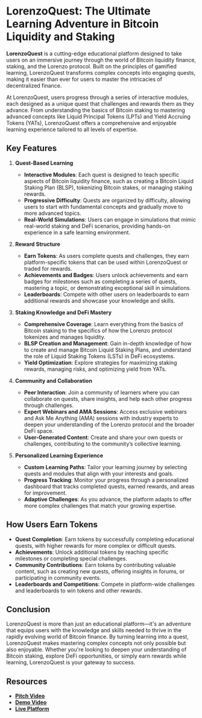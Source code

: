 # **LorenzoQuest: The Ultimate Learning Adventure in Bitcoin Liquidity and Staking**

**LorenzoQuest** is a cutting-edge educational platform designed to take users on an immersive journey through the world of Bitcoin liquidity finance, staking, and the Lorenzo protocol. Built on the principles of gamified learning, LorenzoQuest transforms complex concepts into engaging quests, making it easier than ever for users to master the intricacies of decentralized finance.

At LorenzoQuest, users progress through a series of interactive modules, each designed as a unique quest that challenges and rewards them as they advance. From understanding the basics of Bitcoin staking to mastering advanced concepts like Liquid Principal Tokens (LPTs) and Yield Accruing Tokens (YATs), LorenzoQuest offers a comprehensive and enjoyable learning experience tailored to all levels of expertise.

## **Key Features**

1. **Quest-Based Learning**
   - **Interactive Modules**: Each quest is designed to teach specific aspects of Bitcoin liquidity finance, such as creating a Bitcoin Liquid Staking Plan (BLSP), tokenizing Bitcoin stakes, or managing staking rewards.
   - **Progressive Difficulty**: Quests are organized by difficulty, allowing users to start with fundamental concepts and gradually move to more advanced topics.
   - **Real-World Simulations**: Users can engage in simulations that mimic real-world staking and DeFi scenarios, providing hands-on experience in a safe learning environment.

2. **Reward Structure**
   - **Earn Tokens**: As users complete quests and challenges, they earn platform-specific tokens that can be used within LorenzoQuest or traded for rewards.
   - **Achievements and Badges**: Users unlock achievements and earn badges for milestones such as completing a series of quests, mastering a topic, or demonstrating exceptional skill in simulations.
   - **Leaderboards**: Compete with other users on leaderboards to earn additional rewards and showcase your knowledge and skills.

3. **Staking Knowledge and DeFi Mastery**
   - **Comprehensive Coverage**: Learn everything from the basics of Bitcoin staking to the specifics of how the Lorenzo protocol tokenizes and manages liquidity.
   - **BLSP Creation and Management**: Gain in-depth knowledge of how to create and manage Bitcoin Liquid Staking Plans, and understand the role of Liquid Staking Tokens (LSTs) in DeFi ecosystems.
   - **Yield Optimization**: Explore strategies for maximizing staking rewards, managing risks, and optimizing yield from YATs.

4. **Community and Collaboration**
   - **Peer Interaction**: Join a community of learners where you can collaborate on quests, share insights, and help each other progress through challenges.
   - **Expert Webinars and AMA Sessions**: Access exclusive webinars and Ask Me Anything (AMA) sessions with industry experts to deepen your understanding of the Lorenzo protocol and the broader DeFi space.
   - **User-Generated Content**: Create and share your own quests or challenges, contributing to the community’s collective learning.

5. **Personalized Learning Experience**
   - **Custom Learning Paths**: Tailor your learning journey by selecting quests and modules that align with your interests and goals.
   - **Progress Tracking**: Monitor your progress through a personalized dashboard that tracks completed quests, earned rewards, and areas for improvement.
   - **Adaptive Challenges**: As you advance, the platform adapts to offer more complex challenges that match your growing expertise.

## **How Users Earn Tokens**

- **Quest Completion**: Earn tokens by successfully completing educational quests, with higher rewards for more complex or difficult quests.
- **Achievements**: Unlock additional tokens by reaching specific milestones or completing special challenges.
- **Community Contributions**: Earn tokens by contributing valuable content, such as creating new quests, offering insights in forums, or participating in community events.
- **Leaderboards and Competitions**: Compete in platform-wide challenges and leaderboards to win tokens and other rewards.

## **Conclusion**

LorenzoQuest is more than just an educational platform—it's an adventure that equips users with the knowledge and skills needed to thrive in the rapidly evolving world of Bitcoin finance. By turning learning into a quest, LorenzoQuest makes mastering complex concepts not only possible but also enjoyable. Whether you're looking to deepen your understanding of Bitcoin staking, explore DeFi opportunities, or simply earn rewards while learning, LorenzoQuest is your gateway to success.

## **Resources**

- **[Pitch Video](https://youtu.be/l8Cxx7iaOH8)**
- **[Demo Video](https://youtu.be/1mtbMvad46U)**
- **[Live Platform](https://lorenzoquest.vercel.app/)**

